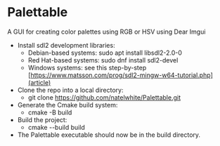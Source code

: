 # Palettable
A GUI for creating color palettes using RGB or HSV using Dear Imgui
- Install sdl2 development libraries:
    - Debian-based systems: sudo apt install libsdl2-2.0-0
    - Red Hat-based systems: sudo dnf install sdl2-devel
    - Windows systems: see this step-by-step [https://www.matsson.com/prog/sdl2-mingw-w64-tutorial.php](article)
- Clone the repo into a local directory:
    - git clone https://github.com/natelwhite/Palettable.git
- Generate the Cmake build system:
    - cmake -B build
- Build the project:
    - cmake --build build
- The Palettable executable should now be in the build directory.
